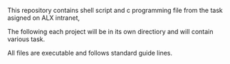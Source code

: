 This repository contains shell script and c programming file from the task asigned on ALX intranet, 

The following each project will be in its own directiory and will contain various task.

All files are executable and follows standard guide lines.
